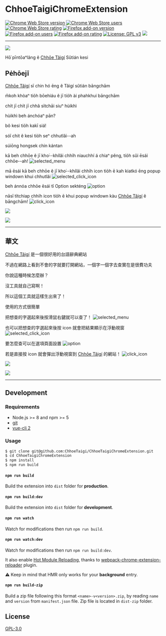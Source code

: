 # ChhoeTaigiChromeExtension
[![Chrome Web Store version](https://img.shields.io/chrome-web-store/v/edkmnkmcckbdmiobolimneaeomiiaiah.svg?color=%234f8cc9&style=flat-square)](https://chrome.google.com/webstore/detail/bookmark-sidebar/edkmnkmcckbdmiobolimneaeomiiaiah)
[![Chrome Web Store users](https://img.shields.io/chrome-web-store/d/edkmnkmcckbdmiobolimneaeomiiaiah.svg?color=%23e05d44&style=flat-square)](https://chrome.google.com/webstore/detail/bookmark-sidebar/edkmnkmcckbdmiobolimneaeomiiaiah)
[![Chrome Web Store rating](https://img.shields.io/chrome-web-store/stars/edkmnkmcckbdmiobolimneaeomiiaiah.svg?color=%2344cc11&style=flat-square)](https://chrome.google.com/webstore/detail/bookmark-sidebar/edkmnkmcckbdmiobolimneaeomiiaiah)
[![Firefox add-on version](https://img.shields.io/amo/v/{e64496aa-3d43-4ca1-8a73-f621d876c784}?color=%234f8cc9&style=flat-square)](https://addons.mozilla.org/en-US/firefox/addon/chhoetaigi-%E6%89%BE%E5%8F%B0%E8%AA%9E/)
[![Firefox add-on users](https://img.shields.io/amo/users/{e64496aa-3d43-4ca1-8a73-f621d876c784}?color=%23e05d44&style=flat-square)](https://addons.mozilla.org/en-US/firefox/addon/chhoetaigi-%E6%89%BE%E5%8F%B0%E8%AA%9E/)
[![Firefox add-on rating](https://img.shields.io/amo/stars/{e64496aa-3d43-4ca1-8a73-f621d876c784}?color=%2344cc11&style=flat-square)](https://addons.mozilla.org/en-US/firefox/addon/chhoetaigi-%E6%89%BE%E5%8F%B0%E8%AA%9E/)
[![License: GPL v3](https://img.shields.io/badge/License-GPL_v3-lightgray.svg?style=flat-square)](https://www.gnu.org/licenses/gpl-3.0)
[![](https://img.shields.io/badge/made%20with-%e2%9d%a4-ff69b4.svg?style=flat-square)](https://watain666.github.io/)

---

![](/resource/img1.png)

Hō͘ pīntōaⁿlâng ê [Chhōe Tâigí](https://chhoe.taigi.info/) Sûtián kesi

## Pe̍hōejī

[Chhōe Tâigí](https://chhoe.taigi.info/) sī chin hó ēng ê Tâigí sûtián bāngchām

m̄koh khòaⁿ tio̍h bōehiáu ê jī tio̍h ài phahkhui bāngchām

chi̍t jī chi̍t jī chhâ si̍tchāi siuⁿ hùikhì

hùikhì beh ánchóaⁿ pān?

bô kesi tio̍h kakī siá!

só͘í chit ê kesi tio̍h seⁿ chhutlâi--ah

súiōng hongsek chin kántan

kā beh chhōe ê jī kho͘--khílâi chhi̍h niauchhí á chiaⁿ pêng, tio̍h sûi ēsái chhōe--ah!
![selected_menu](/resource/selected_menu.gif)

mā ēsái kā beh chhōe ê jī kho͘--khílâi chhi̍h icon tio̍h ē kah kiatkó ēng popup windown khui chhutlâi
![selected_click_icon](/resource/selected_click_icon.gif)

beh ánnóa chhōe ēsái tī Option sekténg
![option](/resource/option.png)

nāsī ti̍tchiap chhi̍h icon tio̍h ē khui popup windown kàu [Chhōe Tâigí](https://chhoe.taigi.info/) ê bāngchām!
![click_icon](/resource/click_icon.gif)

[![](https://developer.chrome.com/webstore/images/ChromeWebStore_BadgeWBorder_v2_206x58.png)](https://chrome.google.com/webstore/detail/edkmnkmcckbdmiobolimneaeomiiaiah)

[![](https://addons.cdn.mozilla.net/static/img/addons-buttons/AMO-button_1.png)](https://addons.mozilla.org/en-US/firefox/addon/chhoetaigi-%E6%89%BE%E5%8F%B0%E8%AA%9E/)

---

## 華文

[Chhōe Tâigí](https://chhoe.taigi.info/) 是一個很好用的台語辭典網站

不過在網路上看到不會的字就要打開網站，一個字一個字去查實在是很費功夫

你說這種時候怎麼辦？

沒工具就自己寫啊！

所以這個工具就這樣生出來了！

使用的方式很簡單

把想查的字選起來後按滑鼠右鍵就可以查了！
![selected_menu](/resource/selected_menu.gif)

也可以把想查的字選起來後按 icon 就會把結果顯示在浮動視窗
![selected_click_icon](/resource/selected_click_icon.gif)

要怎麼查可以在選項頁面設置
![option](/resource/option.png)

若是直接按 icon 就會彈出浮動視窗到 [Chhōe Tâigí](https://chhoe.taigi.info/) 的網站！
![click_icon](/resource/click_icon.gif)

[![](https://developer.chrome.com/webstore/images/ChromeWebStore_BadgeWBorder_v2_206x58.png)](https://chrome.google.com/webstore/detail/edkmnkmcckbdmiobolimneaeomiiaiah)

[![](https://addons.cdn.mozilla.net/static/img/addons-buttons/AMO-button_1.png)](https://addons.mozilla.org/en-US/firefox/addon/chhoetaigi-%E6%89%BE%E5%8F%B0%E8%AA%9E/)

---

## Development

### Requirements

- Node.js >= 8 and npm >= 5
- [git](https://git-scm.com)
- [vue-cli 2](https://github.com/vuejs/vue-cli/tree/v2)

### Usage

```bash
$ git clone git@github.com:ChhoeTaigi/ChhoeTaigiChromeExtension.git
$ cd ChhoeTaigiChromeExtension
$ npm install
$ npm run build
```

#### `npm run build`

Build the extension into `dist` folder for **production**.

#### `npm run build:dev`

Build the extension into `dist` folder for **development**.

#### `npm run watch`

Watch for modifications then run `npm run build`.

#### `npm run watch:dev`

Watch for modifications then run `npm run build:dev`.

It also enable [Hot Module Reloading](https://webpack.js.org/concepts/hot-module-replacement), thanks to [webpack-chrome-extension-reloader](https://github.com/rubenspgcavalcante/webpack-chrome-extension-reloader) plugin.

:warning: Keep in mind that HMR only works for your **background** entry.

#### `npm run build-zip`

Build a zip file following this format `<name>-v<version>.zip`, by reading `name` and `version` from `manifest.json` file.
Zip file is located in `dist-zip` folder.

## License

[GPL-3.0](https://github.com/ChhoeTaigi/ChhoeTaigiChromeExtension/blob/master/LICENSE)
